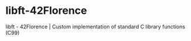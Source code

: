# libft-42Florence
libft - 42Florence | Custom implementation of standard C library functions (C99)
